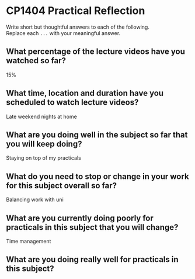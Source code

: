 # CP1404 Practical Reflection

Write short but thoughtful answers to each of the following.  
Replace each `...` with your meaningful answer.

## What percentage of the lecture videos have you watched so far?

15%

## What time, location and duration have you scheduled to watch lecture videos?

Late weekend nights at home

## What are you doing well in the subject so far that you will keep doing?

Staying on top of my practicals

## What do you need to stop or change in your work for this subject overall so far?

Balancing work with uni

## What are you currently doing poorly for practicals in this subject that you will change?

Time management

## What are you doing really well for practicals in this subject?

